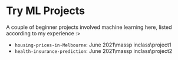 # Try ML Projects
A couple of beginner projects involved machine learning here, listed according to my experience :>
* `housing-prices-in-Melbourne`: June 2021\massp inclass\project1
* `health-insurance-prediction`: June 2021\massp inclass\project2
